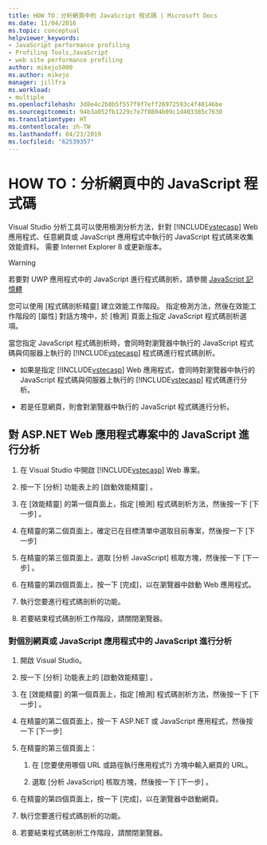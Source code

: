 ```yaml
---
title: HOW TO：分析網頁中的 JavaScript 程式碼 | Microsoft Docs
ms.date: 11/04/2016
ms.topic: conceptual
helpviewer_keywords:
- JavaScript performance profiling
- Profiling Tools,JavaScript
- web site performance profiling
author: mikejo5000
ms.author: mikejo
manager: jillfra
ms.workload:
- multiple
ms.openlocfilehash: 3d8e4c2b8b5f557f9f7eff26972593c4f40146be
ms.sourcegitcommit: 94b3a052fb1229c7e7f8804b09c1d403385c7630
ms.translationtype: HT
ms.contentlocale: zh-TW
ms.lasthandoff: 04/23/2019
ms.locfileid: "62539357"
---
```

# <a name="how-to-profile-javascript-code-in-web-pages"></a>HOW TO：分析網頁中的 JavaScript 程式碼

Visual Studio 分析工具可以使用檢測分析方法，針對 [!INCLUDE[vstecasp](../code-quality/includes/vstecasp_md.md)] Web 應用程式、任意網頁或 JavaScript 應用程式中執行的 JavaScript 程式碼來收集效能資料。 需要 Internet Explorer 8 或更新版本。

> [!WARNING]
> 若要對 UWP 應用程式中的 JavaScript 進行程式碼剖析，請參閱 [JavaScript 記憶體](../profiling/javascript-memory.md)

您可以使用 [程式碼剖析精靈] 建立效能工作階段。 指定檢測方法，然後在效能工作階段的 [屬性] 對話方塊中，於 [檢測] 頁面上指定 JavaScript 程式碼剖析選項。

當您指定 JavaScript 程式碼剖析時，會同時對瀏覽器中執行的 JavaScript 程式碼與伺服器上執行的 [!INCLUDE[vstecasp](../code-quality/includes/vstecasp_md.md)] 程式碼進行程式碼剖析。

- 如果是指定 [!INCLUDE[vstecasp](../code-quality/includes/vstecasp_md.md)] Web 應用程式，會同時對瀏覽器中執行的 JavaScript 程式碼與伺服器上執行的 [!INCLUDE[vstecasp](../code-quality/includes/vstecasp_md.md)] 程式碼進行分析。

- 若是任意網頁，則會對瀏覽器中執行的 JavaScript 程式碼進行分析。

## <a name="to-profile-javascript-in-an-aspnet-web-application-project"></a>對 ASP.NET Web 應用程式專案中的 JavaScript 進行分析

1. 在 Visual Studio 中開啟 [!INCLUDE[vstecasp](../code-quality/includes/vstecasp_md.md)] Web 專案。

2. 按一下 [分析]  功能表上的 [啟動效能精靈] 。

3. 在 [效能精靈] 的第一個頁面上，指定 [檢測]  程式碼剖析方法，然後按一下 [下一步] 。

4. 在精靈的第二個頁面上，確定已在目標清單中選取目前專案，然後按一下 [下一步] 

5. 在精靈的第三個頁面上，選取 [分析 JavaScript]  核取方塊，然後按一下 [下一步] 。

6. 在精靈的第四個頁面上，按一下 [完成]，以在瀏覽器中啟動 Web 應用程式。

7. 執行您要進行程式碼剖析的功能。

8. 若要結束程式碼剖析工作階段，請關閉瀏覽器。

### <a name="to-profile-javascript-in-individual-web-pages-or-a-javascript-applications"></a>對個別網頁或 JavaScript 應用程式中的 JavaScript 進行分析

1. 開啟 Visual Studio。

2. 按一下 [分析]  功能表上的 [啟動效能精靈] 。

3. 在 [效能精靈] 的第一個頁面上，指定 [檢測]  程式碼剖析方法，然後按一下 [下一步] 。

4. 在精靈的第二個頁面上，按一下 ASP.NET 或 JavaScript 應用程式，然後按一下 [下一步] 

5. 在精靈的第三個頁面上：

    1. 在 [您要使用哪個 URL 或路徑執行應用程式?]  方塊中輸入網頁的 URL。

    2. 選取 [分析 JavaScript]  核取方塊，然後按一下 [下一步] 。

6. 在精靈的第四個頁面上，按一下 [完成]，以在瀏覽器中啟動網頁。

7. 執行您要進行程式碼剖析的功能。

8. 若要結束程式碼剖析工作階段，請關閉瀏覽器。